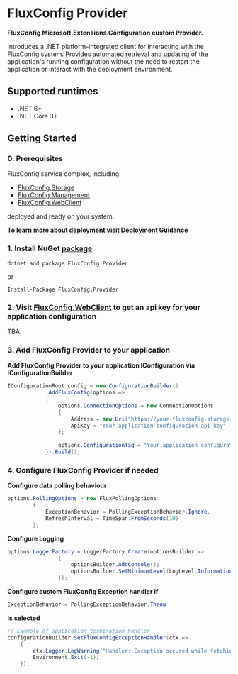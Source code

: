 # FluxConfig Provider

**FluxConfig Microsoft.Extensions.Configuration custom Provider.**

Introduces a .NET platform-integrated client for interacting with the FluxConfig system.
Provides automated retrieval and updating of the application's running configuration without
the need to restart the application or interact with the deployment environment.

## Supported runtimes

- .NET 6+
- .NET Core 3+

## Getting Started

### 0. Prerequisites

FluxConfig service complex, including 

- [FluxConfig.Storage](https://github.com/FluxConfig/FluxConfig.Storage)
- [FluxConfig.Management](https://github.com/FluxConfig/FluxConfig.Management)
- [FluxConfig.WebClient](https://github.com/FluxConfig/FluxConfig.WebClient)
  
deployed and ready on your system.

**To learn more about deployment visit [Deployment Guidance](https://github.com/FluxConfig/deployment)**

### 1. Install NuGet [package](https://www.nuget.org/packages/FluxConfig.Provider)

```shell
dotnet add package FluxConfig.Provider
```

or

```shell
Install-Package FluxConfig.Provider
```

### 2. Visit [FluxConfig.WebClient](https://github.com/FluxConfig/FluxConfig.WebClient) to get an api key for your application configuration

TBA.

### 3. Add FluxConfig Provider to your application

**Add FluxConfig Provider to your application IConfiguration via IConfigurationBuilder**

```csharp
IConfigurationRoot config = new ConfigurationBuilder()
            .AddFluxConfig(options =>
            {
                options.ConnectionOptions = new ConnectionOptions
                {
                    Address = new Uri("https://your-fluxconfig-storage-url"),
                    ApiKey = "Your application configuration api key"
                };
            
                options.ConfigurationTag = "Your application configuration tag";           
            }).Build();
```

### 4. Configure FluxConfig Provider if needed

**Configure data polling behaviour**

```csharp
options.PollingOptions = new FluxPollingOptions
        {
            ExceptionBehavior = PollingExceptionBehavior.Ignore,
            RefreshInterval = TimeSpan.FromSeconds(10)
        };
```

**Configure Logging**

```csharp
options.LoggerFactory = LoggerFactory.Create(optionsBuilder =>
                {
                    optionsBuilder.AddConsole();
                    optionsBuilder.SetMinimumLevel(LogLevel.Information);
                });
```

**Configure custom FluxConfig Exception handler if**

```csharp
ExceptionBehavior = PollingExceptionBehavior.Throw
```

**is selected**

```csharp
// Example of application termination handler
configurationBuilder.SetFluxConfigExceptionHandler(ctx =>
    {
        ctx.Logger.LogWarning("Handler: Exception occured while fetching config data: {message}", ctx.Exception?.Message);
        Environment.Exit(-1);
    });
```
